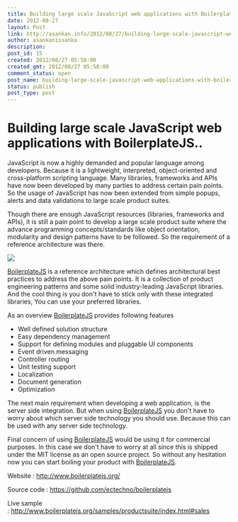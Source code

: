 ```yaml
---
title: Building large scale JavaScript web applications with BoilerplateJS..
date: 2012-08-27
layout: Post
link: http://asankan.info/2012/08/27/building-large-scale-javascript-web-applications-with-boilerplatejs/
author: asankanissanka
description: 
post_id: 15
created: 2012/08/27 05:58:00
created_gmt: 2012/08/27 05:58:00
comment_status: open
post_name: building-large-scale-javascript-web-applications-with-boilerplatejs
status: publish
post_type: post
---
```


# Building large scale JavaScript web applications with BoilerplateJS..

JavaScript is now a highly demanded and popular language among developers. Because it is a lightweight, interpreted, object-oriented and cross-platform scripting language. Many libraries, frameworks and APIs have now been developed by many parties to address certain pain points. So the usage of JavaScript has now been extended from simple popups, alerts and data validations to large scale product suites.

  


Though there are enough JavaScript resources (libraries, frameworks and APIs), it is still a pain point to develop a large scale product suite where the advance programming concepts/standards like object orientation, modularity and design patterns have to be followed. So the requirement of a reference architecture was there.

  


![](http://1.bp.blogspot.com/-V4epznco8IA/UDsRfZZG4gI/AAAAAAAAAqM/6ET9IoBprdI/s1600/logo+\(1\).jpg)

  
[BoilerplateJS](http://www.boilerplatejs.org/) is a reference architecture which defines architectural best practices to address the above pain points. It is a collection of product engineering patterns and some solid industry-leading JavaScript libraries. And the cool thing is you don't have to stick only with these integrated libraries, You can use your preferred libraries. 

  
As an overview [BoilerplateJS](http://www.boilerplatejs.org/) provides following features  
  


  * Well defined solution structure
  * Easy dependency management
  * Support for defining modules and pluggable UI components
  * Event driven messaging
  * Controller routing
  * Unit testing support
  * Localization
  * Document generation
  * Optimization

The next main requirement when developing a web application, is the server side integration. But when using [BoilerplateJS](http://www.boilerplatejs.org/) you don't have to worry about which server side technology you should use. Because this can be used with any server side technology.

  


Final concern of using [BoilerplateJS](http://www.boilerplatejs.org/) would be using it for commercial purposes. In this case we don't have to worry at all since this is shipped under the MIT license as an open source project. So without any hesitation now you can start boiling your product with [BoilerplateJS](http://boilerplatejs/).

  


Website : <http://www.boilerplatejs.org/>

Source code : <https://github.com/ectechno/boilerplatejs>

Live sample : <http://www.boilerplatejs.org/samples/productsuite/index.html#sales>
